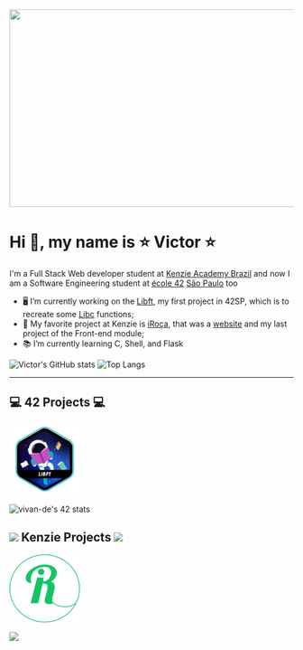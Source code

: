 <img src="./me.gif" width="1000px" height="350px"/>
  
# Hi 👋, my name is ⭐ Victor ⭐

I'm a Full Stack Web developer student at [Kenzie Academy Brazil](https://kenzie.com.br/) and now I am a Software Engineering student at [école 42](https://www.42.fr) [São Paulo](https://www.42sp.org.br) too
- 🖥 I’m currently working on the [Libft](https://github.com/vitoivan/42_libft), my first project in 42SP, which is to recreate some [Libc](https://en.wikipedia.org/wiki/C_standard_library#:~:text=The%20C%20standard%20library%20or,is%20a%20superset%20of%20it.) functions;
- 💖 My favorite project at Kenzie is [iRoça](https://gitlab.com/vitoivan/iroca-project), that was a [website](https://iroca-project.vercel.app/) and my last project of the Front-end module;
- 📚 I’m currently learning C, Shell, and Flask
  
![Victor's GitHub stats](https://github-readme-stats.vercel.app/api?username=vitoivan&theme=dracula&show_icons=true)  ![Top Langs](https://github-readme-stats.vercel.app/api/top-langs/?username=vitoivan&layout=compact&theme=dracula)
  
---
## 💻 42 Projects 💻
  
<a href="https://github.com/vitoivan/42_libft"><img width="125px" src="./42_icons/libft.png"/></a>
  
![vivan-de's 42 stats](https://badge42.herokuapp.com/api/stats/vivan-de?privacyEmail=true&privacyName=true&darkmode=true&cursus=42cursus)
  
## <img src="./kenzie_icons/kenzie_logo.jpeg" width="50px"/> Kenzie Projects <img src="./kenzie_icons/kenzie_logo.jpeg" width="50px"/>
  
<a href="https://gitlab.com/vitoivan/iroca-project"><img width="125px" src="./kenzie_icons/iroca.png"/></a>
    
[<img src="https://img.shields.io/badge/linkedin-%230077B5.svg?&style=for-the-badge&logo=linkedin&logoColor=white" />](https://www.linkedin.com/in/victor-ivan/)
